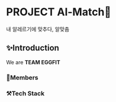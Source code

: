 # PROJECT Al-Match🥚
내 알레르기에 맞추다, 알맞춤

## ✨Introduction 
We are **TEAM EGGFIT**

### 👥Members


### ⚒️Tech Stack
